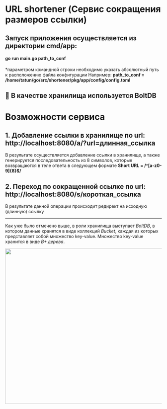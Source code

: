 # URL shortener (Сервис сокращения размеров ссылки)
<h2>Запуск приложения осуществляется из директории cmd/app:</h2>

#### go run main.go path_to_conf

*параметром командной строки необходимо указать абсолютный путь к расположению файла конфигурации
Например: **path_to_conf = /home/tatun/go/src/shortener/pkg/app/config/config.toml**

## :briefcase: В качестве хранилища используется **BoltDB**

# Возможности сервиса
## 1. Добавление ссылки в хранилище по url: http://localhost:8080/a/?url=длинная_ссылка

В результате осуществляется добавление ссылки в хранилище, а также генерируется последовательность из 8 символов, которые возвращаются в теле ответа в следующем формате **Short URL = /^[a-z0-9]{8}$/**

## 2. Переход по сокращенной ссылке по url: http://localhost:8080/s/короткая_ссылка

В результате данной операции происходит редирект на исходную (длинную) ссылку
_____________________________________________________________________________
Как уже было отмечено выше, в роли хранилища выступает *BoltDB*, в котором данные хранятся в виде коллекций *Bucket*, каждая из которых представляет собой множество key-value. Множество key-value хранится в виде *B+ дерева*.

<div style="background-image: url('https://catherineasquithgallery.com/uploads/posts/2021-02/1612637588_28-p-salatovii-abstraktnii-fon-31.jpg');">
<img src="https://commons.bmstu.wiki/images/a/a9/Btree.svg.png" width=600px, height=500px>
